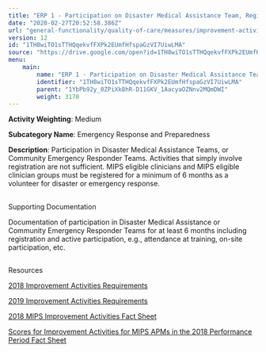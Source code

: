 ```yaml
---
title: "ERP 1 - Participation on Disaster Medical Assistance Team, Registered for 6 Months"
date: "2020-02-27T20:52:58.386Z"
url: "general-functionality/quality-of-care/measures/improvement-activities-measures/2018-improvement-activities/erp-1-participation-on-disaster-medical-assistance-team-registered-for-6-months.html"
version: 12
id: "1TH8wiTO1sTTHQqekvfFXPk2EUmfHfspaGzVI7UiwLMA"
source: "https://drive.google.com/open?id=1TH8wiTO1sTTHQqekvfFXPk2EUmfHfspaGzVI7UiwLMA"
menu:
    main:
        name: "ERP 1 - Participation on Disaster Medical Assistance Team, Registered for 6 Months"
        identifier: "1TH8wiTO1sTTHQqekvfFXPk2EUmfHfspaGzVI7UiwLMA"
        parent: "1YbPb92y_0ZPiXk8hR-D11GKV_1AacyaOZNnv2MQmDWI"
        weight: 3170
---
```









**Activity Weighting**: Medium

**Subcategory Name**: Emergency Response and Preparedness

**Description**: Participation in Disaster Medical Assistance Teams, or Community Emergency Responder Teams. Activities that simply involve registration are not sufficient. MIPS eligible clinicians and MIPS eligible clinician groups must be registered for a minimum of 6 months as a volunteer for disaster or emergency response.







## 

Supporting Documentation

Documentation of participation in Disaster Medical Assistance or Community Emergency Responder Teams for at least 6 months including registration and active participation, e.g., attendance at training, on-site participation, etc.







## 

Resources

[2018 Improvement Activities Requirements](https://qpp.cms.gov/mips/improvement-activities?py=2018)

[2019 Improvement Activities Requirements](https://qpp.cms.gov/mips/improvement-activities?py=2019)

[2018 MIPS Improvement Activities Fact Sheet](https://qpp.cms.gov/resource/2018%20MIPS%20Improvement%20Activities%20Fact%20Sheet)

[Scores for Improvement Activities for MIPS APMs in the 2018 Performance Period Fact Sheet](https://qpp.cms.gov/resource/2018%20MIPS%20APMs%20improvement%20Activities%20scores%20fact%20sheet)

